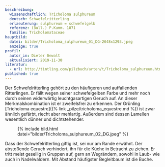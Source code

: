 ```yaml
---
beschreibung:
  wissenschaftlich: Tricholoma sulphureum
  deutsch: Schwefelritterling
  erlaeuterung: sulphureum = schwefelgelb
  referenz: (Bull.) P.Kumm. 1871
  familie: Tricholomataceae
hauptbild:
  datei: bilder/Tricholoma_sulphureum_01_DG-2048x1293.jpeg
  anzeige: true
profil:
  autor_in: Dieter Gewalt
  aktualisiert: 2019-11-30
literatur: 
  - url: http://tintling.com/pilzbuch/arten/t/Tricholoma_sulphureum.html
published: true
---
```


Der Schwefelritterling gehört zu den häufigeren und auffallenden Ritterlingen. Er fällt wegen seiner schwefelgelben Farbe und mehr noch durch seinen widerwärtig leuchtgasartigen Geruch auf. An dieser Merkmalskombination ist er zweifelsfrei zu erkennen. Der Grünling [Tricholoma equestre]({% link _pilze/tricholoma_equestre.md %}) ist zwar ähnlich gefärbt, riecht aber mehlartig. Außerdem sind dessen Lamellen wesentlich dünner und dichtstehender.

<figure>
  {% include bild.html datei="bilder/Tricholoma_sulphureum_02_DG.jpeg" %}
</figure>

Dass der Schwefelritterling giftig ist, sei nur am Rande erwähnt. Der abstoßende Geruch verhindert, ihn für die Küche in Betracht zu ziehen. Er tritt meist gesellig in Gruppen auf, gern an Wegrändern, sowohl in Laub- wie auch in Nadelwäldern. Mit Abstand häufigster Begleitbaum ist die Buche.
